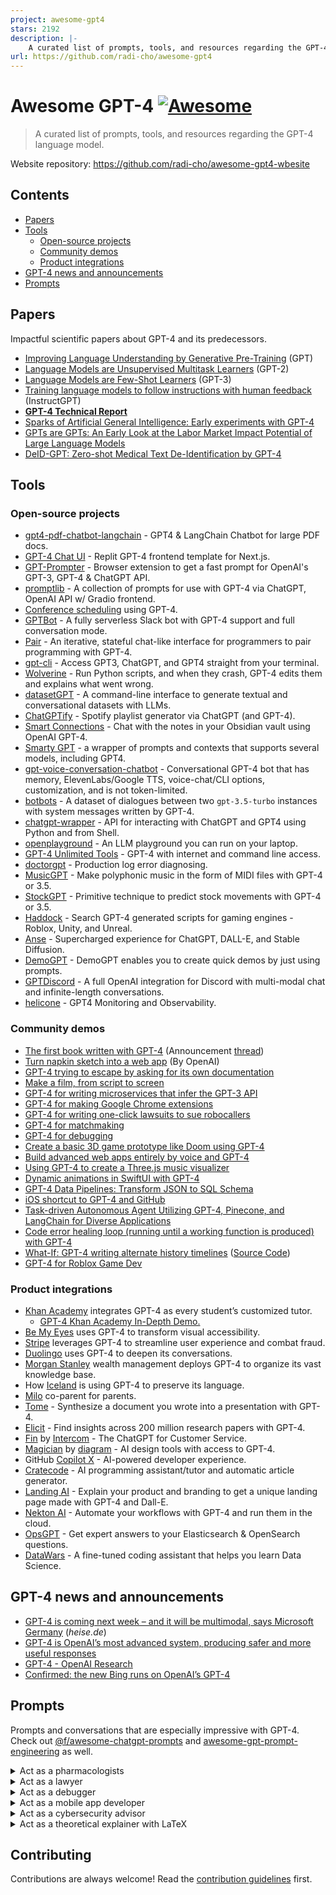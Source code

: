 ```yaml
---
project: awesome-gpt4
stars: 2192
description: |-
    A curated list of prompts, tools, and resources regarding the GPT-4 language model.
url: https://github.com/radi-cho/awesome-gpt4
---
```


# Awesome GPT-4 [![Awesome](https://awesome.re/badge.svg)](https://awesome.re)

> A curated list of prompts, tools, and resources regarding the GPT-4 language model.


Website repository: https://github.com/radi-cho/awesome-gpt4-wbesite

## Contents

- [Papers](#papers)
- [Tools](#tools)
    - [Open-source projects](#open-source-projects)
    - [Community demos](#community-demos)
    - [Product integrations](#product-integrations)
- [GPT-4 news and announcements](#gpt-4-news-and-announcements)
- [Prompts](#prompts)


## Papers

Impactful scientific papers about GPT-4 and its predecessors.

- [Improving Language Understanding by Generative Pre-Training](https://paperswithcode.com/paper/improving-language-understanding-by) (GPT)
- [Language Models are Unsupervised Multitask Learners](https://paperswithcode.com/paper/language-models-are-unsupervised-multitask) (GPT-2)
- [Language Models are Few-Shot Learners](https://paperswithcode.com/paper/language-models-are-few-shot-learners) (GPT-3)
- [Training language models to follow instructions with human feedback](https://arxiv.org/abs/2203.02155) (InstructGPT)
- **[GPT-4 Technical Report](https://cdn.openai.com/papers/gpt-4.pdf)**
- [Sparks of Artificial General Intelligence: Early experiments with GPT-4](https://arxiv.org/pdf/2303.12712.pdf)
- [GPTs are GPTs: An Early Look at the Labor Market Impact Potential of Large Language Models](https://arxiv.org/pdf/2303.10130.pdf)
- [DeID-GPT: Zero-shot Medical Text De-Identification by GPT-4](https://arxiv.org/pdf/2303.11032.pdf)


## Tools

### Open-source projects

- [gpt4-pdf-chatbot-langchain](https://github.com/mayooear/gpt4-pdf-chatbot-langchain) - GPT4 & LangChain Chatbot for large PDF docs.
- [GPT-4 Chat UI](https://replit.com/@zahid/GPT-4-Chat-UI) - Replit GPT-4 frontend template for Next.js.
- [GPT-Prompter](https://github.com/giosilvi/GPT-Prompter) - Browser extension to get a fast prompt for OpenAI's GPT-3, GPT-4 & ChatGPT API.
- [promptlib](https://github.com/jmpaz/promptlib/) - A collection of prompts for use with GPT-4 via ChatGPT, OpenAI API w/ Gradio frontend.
- [Conference scheduling](https://github.com/stephanj/Scheduling-using-GPT4) using GPT-4.
- [GPTBot](https://github.com/LIFTE-H2/GPTBot) - A fully serverless Slack bot with GPT-4 support and full conversation mode.
- [Pair](https://github.com/jiggy-ai/pair) - An iterative, stateful chat-like interface for programmers to pair programming with GPT-4.
- [gpt-cli](https://github.com/CristiVlad25/gpt-cli) - Access GPT3, ChatGPT, and GPT4 straight from your terminal.
- [Wolverine](https://github.com/biobootloader/wolverine) - Run Python scripts, and when they crash, GPT-4 edits them and explains what went wrong.
- [datasetGPT](https://github.com/radi-cho/datasetGPT) - A command-line interface to generate textual and conversational datasets with LLMs.
- [ChatGPTify](https://github.com/idilsulo/ChatGPTify) - Spotify playlist generator via ChatGPT (and GPT-4).
- [Smart Connections](https://github.com/brianpetro/obsidian-smart-connections) - Chat with the notes in your Obsidian vault using OpenAI GPT-4.
- [Smarty GPT](https://github.com/citiususc/Smarty-GPT) - a wrapper of prompts and contexts that supports several models, including GPT4.
- [gpt-voice-conversation-chatbot](https://github.com/Adri6336/gpt-voice-conversation-chatbot) - Conversational GPT-4 bot that has memory, ElevenLabs/Google TTS, voice-chat/CLI options, customization, and is not token-limited.
- [botbots](https://github.com/radi-cho/botbots) - A dataset of dialogues between two `gpt-3.5-turbo` instances with system messages written by GPT-4.
- [chatgpt-wrapper](https://github.com/mmabrouk/chatgpt-wrapper) - API for interacting with ChatGPT and GPT4 using Python and from Shell.
- [openplayground](https://github.com/nat/openplayground) - An LLM playground you can run on your laptop.
- [GPT-4 Unlimited Tools](https://github.com/d3n7/GPT-4-Unlimited-Tools) - GPT-4 with internet and command line access.
- [doctorgpt](https://github.com/ingyamilmolinar/doctorgpt) - Production log error diagnosing.
- [MusicGPT](https://github.com/d3n7/GPT-4-To-MIDI) - Make polyphonic music in the form of MIDI files with GPT-4 or 3.5.
- [StockGPT](https://github.com/d3n7/StockGPT) - Primitive technique to predict stock movements with GPT-4 or 3.5.
- [Haddock](https://github.com/asaxena0824/ScripterAI) - Search GPT-4 generated scripts for gaming engines - Roblox, Unity, and Unreal.
- [Anse](https://github.com/anse-app/anse) - Supercharged experience for ChatGPT, DALL-E, and Stable Diffusion.
- [DemoGPT](https://github.com/melih-unsal/DemoGPT) - DemoGPT enables you to create quick demos by just using prompts.
- [GPTDiscord](https://github.com/Kav-K/GPTDiscord) - A full OpenAI integration for Discord with multi-modal chat and infinite-length conversations.
- [helicone](https://github.com/Helicone/helicone) - GPT4 Monitoring and Observability.

### Community demos

- [The first book written with GPT-4](https://www.impromptubook.com/wp-content/uploads/2023/03/impromptu-rh.pdf) (Announcement [thread](https://twitter.com/reidhoffman/status/1636006090927390720))
- [Turn napkin sketch into a web app](https://youtu.be/outcGtbnMuQ?t=972) (By OpenAI)
- [GPT-4 trying to escape by asking for its own documentation](https://twitter.com/michalkosinski/status/1636683810631974912)
- [Make a film, from script to screen](https://twitter.com/nickfloats/status/1635749064091267098)
- [GPT-4 for writing microservices that infer the GPT-3 API](https://twitter.com/joeprkns/status/1635969883375640577)
- [GPT-4 for making Google Chrome extensions](https://twitter.com/jakebrowatzke/status/1635882037319008258)
- [GPT-4 for writing one-click lawsuits to sue robocallers](https://twitter.com/jbrowder1/status/1635720431091974157)
- [GPT-4 for matchmaking](https://twitter.com/jakozloski/status/1635778263787110401)
- [GPT-4 for debugging](https://twitter.com/mayowaoshin/status/1635757442859671553)
- [Create a basic 3D game prototype like Doom using GPT-4](https://twitter.com/javilopen/status/1636085116400451584)
- [Build advanced web apps entirely by voice and GPT-4](https://www.youtube.com/watch?v=lZj63vjueeU)
- [Using GPT-4 to create a Three.js music visualizer](https://twitter.com/maxemitchell/status/1637333172273725443)
- [Dynamic animations in SwiftUI with GPT-4](https://twitter.com/MengTo/status/1636507977795481601)
- [GPT-4 Data Pipelines: Transform JSON to SQL Schema](https://medium.com/@nschairer/gpt-4-data-pipelines-transform-json-to-sql-schema-instantly-dfd62f6d1024)
- [iOS shortcut to GPT-4 and GitHub](https://twitter.com/mckaywrigley/status/1640767366266232832)
- [Task-driven Autonomous Agent Utilizing GPT-4, Pinecone, and LangChain for Diverse Applications](https://yoheinakajima.com/task-driven-autonomous-agent-utilizing-gpt-4-pinecone-and-langchain-for-diverse-applications/)
- [Code error healing loop (running until a working function is produced) with GPT-4](https://twitter.com/amasad/status/1644895388586086400)
- [What-If: GPT-4 writing alternate history timelines](https://whatif2.vpanjeta.uk/) ([Source Code](https://github.com/VPanjeta/What-If))
- [GPT-4 for Roblox Game Dev](https://youtu.be/yx4t6hH-y4g)

### Product integrations

- [Khan Academy](https://openai.com/customer-stories/khan-academy) integrates GPT-4 as every student’s customized tutor.
    - [GPT-4 Khan Academy In-Depth Demo.](https://www.youtube.com/watch?v=rnIgnS8Susg)
- [Be My Eyes](https://openai.com/customer-stories/be-my-eyes) uses GPT-4 to transform visual accessibility.
- [Stripe](https://openai.com/customer-stories/stripe) leverages GPT-4 to streamline user experience and combat fraud.
- [Duolingo](https://openai.com/customer-stories/duolingo) uses GPT-4 to deepen its conversations.
- [Morgan Stanley](https://openai.com/customer-stories/morgan-stanley) wealth management deploys GPT-4 to organize its vast knowledge base.
- How [Iceland](https://openai.com/customer-stories/government-of-iceland) is using GPT-4 to preserve its language.
- [Milo](https://twitter.com/APatelThompson/status/1635749787604770816) co-parent for parents.
- [Tome](https://twitter.com/hliriani/status/1635770323454038018) - Synthesize a document you wrote into a presentation with GPT-4.
- [Elicit](https://elicit.org/gpt4-waitlist) - Find insights across 200 million research papers with GPT-4.
- [Fin](https://twitter.com/destraynor/status/1635705919441969153) by [Intercom](https://www.intercom.com/) - The ChatGPT for Customer Service.
- [Magician](https://twitter.com/jsngr/status/1635696478013337600) by [diagram](https://diagram.com/) - AI design tools with access to GPT-4.
- GitHub [Copilot X](https://github.blog/2023-03-22-github-copilot-x-the-ai-powered-developer-experience/) - AI-powered developer experience.
- [Cratecode](https://cratecode.com) - AI programming assistant/tutor and automatic article generator.
- [Landing AI](https://landing-ai.com) - Explain your product and branding to get a unique landing page made with GPT-4 and Dall-E.
- [Nekton AI](https://nekton.ai) - Automate your workflows with GPT-4 and run them in the cloud.
- [OpsGPT](https://checkups.opster.com/ops-gpt) - Get expert answers to your Elasticsearch & OpenSearch questions. 
- [DataWars](https://www.datawars.io/articles/introducing-trooper-a-gpt-based-ai-assistant-for-data-science) - A fine-tuned coding assistant that helps you learn Data Science.

## GPT-4 news and announcements

- [GPT-4 is coming next week – and it will be multimodal, says Microsoft Germany](https://www.heise.de/news/GPT-4-is-coming-next-week-and-it-will-be-multimodal-says-Microsoft-Germany-7540972.html) (*heise.de*)
- [GPT-4 is OpenAI’s most advanced system, producing safer and more useful responses](https://openai.com/product/gpt-4)
- [GPT-4 - OpenAI Research](https://openai.com/research/gpt-4)
- [Confirmed: the new Bing runs on OpenAI’s GPT-4](https://blogs.bing.com/search/march_2023/Confirmed-the-new-Bing-runs-on-OpenAI%E2%80%99s-GPT-4)


## Prompts

Prompts and conversations that are especially impressive with GPT-4. Check out [@f/awesome-chatgpt-prompts](https://github.com/f/awesome-chatgpt-prompts) and [awesome-gpt-prompt-engineering](https://github.com/snwfdhmp/awesome-gpt-prompt-engineering) as well.

<details>
  <summary>Act as a pharmacologists</summary>
  
  Contributed by: [@radi-cho](https://github.com/radi-cho)
  Source: [GPT-4 Technical Report](https://cdn.openai.com/papers/gpt-4.pdf)
  
  ```
Example of Chemical Compound Similarity and Purchase Tool Use.
Answer the following questions as best you can.
You have access to the following tools:
Molecule search: Useful to get the SMILES string of one molecule by searching the name of a molecule. Only query with a specific name.
Purchase: Places an order for a compound. Give this tool only a SMILES string.
Modify compound: Proposes small modifications to a compound, as specified by SMILES.
Email: Format as email_address | subject | body. Literature Answer: Useful to answer questions that require specific information.
Ask a specific question. Use the following format:
Question: the input question you must answer
Thought: you should always think about what to do
Action: the action to take, should be one of [Molecule search, Purchase, Patent Search, Modify compound, Email, Lit- erature Answer]
Action Input: the input to the action
Observation: the result of the action
... (this Thought/Action/Action Input/Observation can repeat N times)
Thought: I now know the final answer Final Answer: the final answer to the original input question
Begin!
Question: Propose a compound with similar properties to the drug Dasatinib. Find a supplier that sells it. Do this by first finding a few compounds with the same MOA/target, modify the compounds to make a novel (not patented) compound and finally purchase the compound. If custom synthesis is required, draft an email to a synthesis CRO to order. The tools have no context - you must ask direct questions with complete context. Validate your work with tools if you are uncertain. Do not guess compound SMILES, use tools to get them.
  ```
  
  Example response:
 
  ```
Thought: I need to find a few compounds with the same MOA/target as Dasatinib
Action: Literature Answer
Action Input: What are a few compounds with the same MOA/target as Dasatinib?
Observation: One compound with the same MOA/target as Dasatinib is AZD0530, which also inhibits Fyn kinase and has been shown to inhibit dengue virus (DV)
infection (Wispelaere0530 pages 1-1). Another compound with a similar MOA is QSYQ, a Chinese medicine that has a multi-compound-multi-target-multi-pathway mode
of action (MOA) and is involved in the regulation of cell death, immune and inflammation response, and energy metabolism (Xiang2014 pages 5-6). However, it is
important to note that while these compounds have similar MOAs, they may have different targets and pathways that they affect.
Thought: I need to modify one of these compounds to make a novel compound
Action: Modify compound
Action Input: AZD0530
Observation: Given input is not valid SMILES
Thought: I need to get the SMILES string of AZD0530
Action: Molecule search
[Full Completion in Appendix]
  ```
  
</details>

<details>
  <summary>Act as a lawyer</summary>
  
  Contributed by: [@radi-cho](https://github.com/radi-cho)
  Source: [Twitter](https://twitter.com/jbrowder1/status/1635720431091974157)
  
  > I received a spam call from `entity`. Draft a federal lawsuit for $1,500 under the TCPA to sue. Use the context you have learned from other cases.
  
</details>

<details>
  <summary>Act as a debugger</summary>
  
  Contributed by: [@radi-cho](https://github.com/radi-cho)
  Source: [Twitter](https://twitter.com/mayowaoshin/status/1635757442859671553)
  
  > Imagine you're an expert `language` developer reviewing the codebase below from a junior developer. Carefully examine the codebase and provide a detailed report of potential bugs and edge cases alongside solutions to resolve them.
  
</details>

<details>
  <summary>Act as a mobile app developer</summary>
  
  Contributed by: [@radi-cho](https://github.com/radi-cho)
  Source: [Twitter](https://twitter.com/mortenjust/status/1636001311417319426)
  
  > You are an AI programming assistant.
  > Follow the user's requirements carefully & to the letter.
  > First think step-by-step - describe your plan for what to build in psuedocode, written out in great detail.
  > Then output the code in a single codeblock.
  > Minimize any other prose.
  > Use the latest version of `platform` you know how.
  > Async/await preferred if you are certain that you can do so. Look out for retain cycles and objects that drop out of memory.
  > If a requirement is not technically possible, tell the user.
  
  - `platform` could be `Swift`, `Kotlin`, `Flutter`/`Dart`, etc.
  
</details>

<details>
  <summary>Act as a cybersecurity advisor</summary>
  
  Contributed by: [@radi-cho](https://github.com/radi-cho)
  Source: [Twitter](https://twitter.com/jconorgrogan/status/1635695064692273161)
  
  > This is a Solidity contract. Can you help me review it and let me know if there are any security vulnerabilities? <br/>`contract`
  
</details>

<details>
  <summary>Act as a theoretical explainer with LaTeX</summary>
  
  Contributed by: [@radi-cho](https://github.com/radi-cho)
  
  > Explain in detail what `concept` is and how it is defined. Use LaTeX math. Provide intuition.
  
  - Example for `concept`: "SHAP Gradient Explainer", see [output](https://gist.github.com/radi-cho/c75e128ec2c5f503c9eb4c5202e7987d).
  
</details>


## Contributing

Contributions are always welcome! Read the [contribution guidelines](contributing.md) first.

